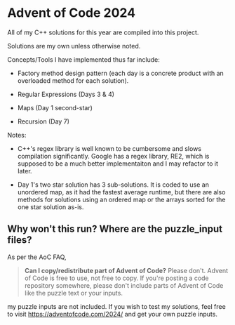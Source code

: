 # Advent of Code 2024

All of my C++ solutions for this year are compiled into this project.

Solutions are my own unless otherwise noted.

Concepts/Tools I have implemented thus far include:

- Factory method design pattern (each day is a concrete product with an overloaded method for each solution).
  
- Regular Expressions (Days 3 & 4)
  
- Maps (Day 1 second-star)

- Recursion (Day 7)

Notes:

- C++'s regex library is well known to be cumbersome and slows compilation significantly. Google has a regex library, RE2, which is supposed to be a much better implementaiton and I may refactor to it later.

- Day 1's two star solution has 3 sub-solutions. It is coded to use an unordered map, as it had the fastest average runtime, but there are also methods for solutions using an ordered map or the arrays sorted for the one star solution as-is.

## Why won't this run? Where are the puzzle_input files?

As per the AoC FAQ, 

>**Can I copy/redistribute part of Advent of Code?** Please don't. Advent of Code is free to use, not free to copy. If you're posting a code repository somewhere, please don't include parts of Advent of Code like the puzzle text or your inputs.

my puzzle inputs are not included. If you wish to test my solutions, feel free to visit https://adventofcode.com/2024/ and get your own puzzle inputs.
